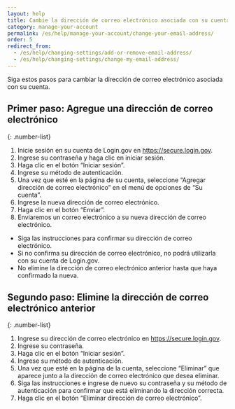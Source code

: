 ```yaml
---
layout: help
title: Cambie la dirección de correo electrónico asociada con su cuenta
category: manage-your-account
permalink: /es/help/manage-your-account/change-your-email-address/
order: 5
redirect_from:
  - /es/help/changing-settings/add-or-remove-email-address/
  - /es/help/changing-settings/change-my-email-address/
---
```


Siga estos pasos para cambiar la dirección de correo electrónico asociada con su cuenta.

## Primer paso: Agregue una dirección de correo electrónico

{: .number-list}
1. Inicie sesión en su cuenta de Login.gov en <https://secure.login.gov>.
2. Ingrese su contraseña y haga clic en iniciar sesión.
3. Haga clic en el botón “Iniciar sesión”.
4. Ingrese su método de autenticación.
5. Una vez que esté en la página de su cuenta, seleccione “Agregar dirección de correo electrónico” en el menú de opciones de “Su cuenta”.
6. Ingrese la nueva dirección de correo electrónico.
7. Haga clic en el botón “Enviar”.
8. Enviaremos un correo electrónico a su nueva dirección de correo electrónico.
* Siga las instrucciones para confirmar su dirección de correo electrónico.
* Si no confirma su dirección de correo electrónico, no podrá utilizarla con su cuenta de Login.gov.
* No elimine la dirección de correo electrónico anterior hasta que haya confirmado la nueva.

## Segundo paso: Elimine la dirección de correo electrónico anterior

{: .number-list}
1. Ingrese su dirección de correo electrónico en <https://secure.login.gov>.
2. Ingrese su contraseña.
3. Haga clic en el botón “Iniciar sesión”.
4. Ingrese su método de autenticación.
5. Una vez que esté en la página de la cuenta, seleccione “Eliminar” que aparece junto a la dirección de correo electrónico que desea eliminar.
6. Siga las instrucciones e ingrese de nuevo su contraseña y su método de autenticación para confirmar que está eliminando la dirección correcta.
7. Haga clic en el botón “Eliminar dirección de correo electrónico”.
